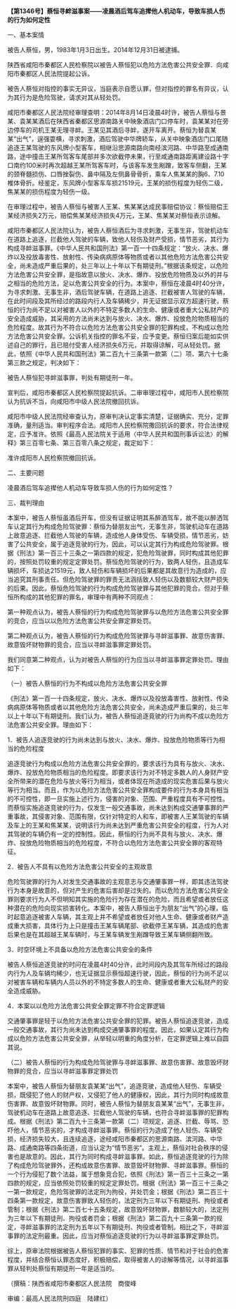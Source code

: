 **【第1346号】蔡恒寻衅滋事案——凌晨酒后驾车追撵他人机动车，导致车损人伤的行为如何定性**

一、基本案情

被告人蔡恒，男，1983年1月3日出生。2014年12月31日被逮捕。

陕西省咸阳市秦都区人民检察院以被告人蔡恒犯以危险方法危害公共安全罪．向咸阳市秦都区人民法院提起公诉。

被告人蔡恒对指控的事实无异议，当庭表示自愿认罪，但对指控的罪名有异议，认为其行为是危险驾驶，请求对其从轻处罚。

咸阳市秦都区人民法院经审理查明：2014年8月14日凌晨4时许，被告人蔡恒与景某、袁某某酒后在陕西省秦都区思源南路关中映象酒店门口停车时，袁某某对在旁边停车的司机王某无理寻衅。王某见其酒后寻衅，遂开车离开。蔡恒为替袁某某“出气”，逞强耍横，寻求刺激，酒后驾驶中华牌轿车，从关中映象酒店门口尾随追逐王某驾驶的东风牌小型客车，相继沿思源南路向南经滨河路、中华路至成通南路，途中撞击王某所驾客车尾部并多次欲截停未果，行至咸通南路距离建设路十字口南约100米时再次超越王某所驾客车时，与该客车发生剐蹭，致客车侧翻，王某的颈脊髓损伤、口唇挫裂伤、鼻中隔及左侧鼻骨骨折，乘车人焦某某的胸6、7.10椎体骨折。经鉴定，东风牌小型客车车损21519元，王某的损伤程度为轻伤二级，焦某某的损伤程度为轻伤一级。

在审理过程中，被告人蔡恒与被害人王某、焦某某达成民事赔偿协议：蔡恒赔偿王某经济损失2万元，赔偿焦某某经济损失4万元，王某、焦某某对蔡恒表示谅解。

咸阳市秦都区人民法院认为，被告人蔡恒酒后为寻求刺激，无事生非，驾驶机动车在道路上追逐，拦截他人驾驶的车辆，致他人轻伤及财产受损，情节恶劣，其行为构成寻衅滋事罪。《中华人民共和国刑法》第一百一十四条规定：“放火、决水、爆炸以及投放毒害性、放射性、传染病病原体等物质或者以其他危险方法危害公共安全，尚未造成严重后果的，处三年以上十年以下有期徒刑。”根据该条规定，以危险方法危害公共安全罪，是指故意以放火、决水、爆炸、投放危险物质及以外的并与之相当的危险方法，足以危害公共安全的行为。本案中，蔡恒在凌晨4时40分许，为寻求刺激、无事生非，酒后驾驶车辆，在道路上追逐、拦截被害人驾驶的车辆，在此时间段及其所经过的路段内行人及车辆稀少，并无证据显示双方超速行驶，蔡恒的行为尚不足以对被害人以外的不特定多数人的生命、健康或者重大公私财产的安全造成威胁，其采用的方法尚未达到与放火、决水、爆炸、投放危险物质相当的危险程度。故其行为不符合以危险方法危害公共安全罪的犯罪构成，不构成以危险方法危害公共安全罪。公诉机关指控的罪名不妥，应予变更。蔡恒归案后能如实供述自己的罪行，且已赔付受害人经济损失6万元，并取得谅解，可从轻处罚。据此，依照《中华人民共和国刑法》第二百九十三条第一款第（二）项、第六十七条第三款之规定，判决如下：

被告人蔡恒犯寻衅滋事罪，判处有期徒刑一年。

宣判后，咸阳市秦都区人民检察院提起抗诉。二审审理过程中，咸阳市人民检察院认为抗诉不当，向咸阳市中级人民法院撤回抗诉。

咸阳市中级人民法院经审查认为，原审判决认定事实清楚，证据确实、充分，定罪准确，量刑适当。审判程序合法。咸阳市人民检察院撒回抗诉的要求，符合法律规定，应予准许。依照《最高人民法院关于适用〈中华人民共和国刑事诉讼法〉的解释》第三百零七条、第三百零八条之规定，裁定如下：

准许成阳市人民检察院撤回抗诉。

二、主要问题

凌晨酒后驾车追撵他人机动车导致车损人伤的行为如何定性？

三、裁判理由

本案中，被告人蔡恒虽酒后开车，但没有证据证明其系醉酒驾车，故不能以醉洒驾车认定其行为构成危险驾驶罪：蔡恒为替朋友出气，无事生非，驾驶机动车在道路上故意追逐、拦截他人驾驶的车辆，造成他人身体受伤、车辆受损，情节恶劣，妨害了公共安全，属于追逐竞驶的行为，因此，可以认定其行为构成危险驾驶罪。根据《刑法》第一百三十三条之一第四款的规定，犯危险驾驶罪，同时构成其他犯罪的，按照处罚较重的规定定罪处罚。蔡恒危险驾驶的行为，致两人轻伤，且造成车辆损坏，车损达21519元，致人轻伤和车辆损坏的后果都是其故意行为造成的，应当追究其刑事责任。但危险驾驶罪的罪责无法涵括致人轻伤以及数额较大财产损失的后果。因此，蔡恒危险驾驶的行为构成危险驾驶罪与其他犯罪的竞合。但对于蔡恒所构成的其他犯罪的罪名，审理中有两种不同观点：

第一种观点认为，被告人蔡恒的行为构成危险驾驶罪与以危险方法危害公共安全罪的竞合，应当以以危险方法危害公共安全罪定罪处罚。

第二种观点认为，被告人蔡恒的行为构成危险驾驶罪与寻衅滋事罪、故意伤害罪、故意毁坏财物罪的竞合，应当以寻衅滋事罪定罪处罚。

我们同意第二种观点，认为对被告人蔡恒的行为应当以寻衅滋事罪定罪处罚。理由如下：

（一）被告人蔡恒的行为不构成以危险方法危害公共安全罪

《刑法》第一百一十四条规定，放火、决水、爆炸以及投放毒害性、放射性、传染病病原体等物质或者以其他危险方法危害公共安全，尚未造成严重后果的，处三年以上十年以下有期徒刑。我们认为，被告人蔡恒追逐竟驶的行为尚构不成以危险方法危害公共安全罪。理由如下：

1．被告人追逐竞驶的行为尚未达到与放火、决水、爆炸、投放危险物质等行为相当的危险程度

追逐竞驶行为构成以危险方法危害公共安全罪的，要求该行为具有与放火、决水、爆炸、投放危险物质相当的危险程度。即要求该行为对不特定多数人的人身财产安全所带来的潜在危险与放火等行为相当，或者体现在所造成的现实危害后果与放火等行为相当。而且，作为以危险方法危害公共安全罪构成要件的行为本身具有相当的不可控性，即一旦实施上述行为，侵害的对象、范围、严重程度具有不可控性。而蔡恒实施追逐竞驶的行为，仅发生一般交通事故，尚未达到构成交通肇事罪的严重事故，其侵害对象、范围有限，仅针对特定的人和车，即被害人王某驾驶的车辆及车上的王某和焦某某，说明该行为尚未达到严重危害公共安全的程度，行为人对其驾驶的车辆仍有一定的控制性。因此，蔡恒的行为尚不具有与放火、决水、爆炸、投放危险物质相当的危险程度，不符合以危险方法危害公共安全罪的客观特征。

2．被告人不具有以危险方法危害公共安全的主观故意

危险驾驶罪的行为人对发生交通事故的主观意志与交通肇事罪一样，即其违法驾驶行为本身是故意的，但对产生的危害后害却是过失的。而以危险方法危害公共安全罪则要求行为人不但明知其实施的危险行为存在潜在的危险，而且希望或者放任这种潜在的危险向现实损害转化。本案中，被告人蔡恒出于为朋友“出气”的心理，临时起意追逐被害人车辆，其主观上并不希望或者放任对他人生命、健康或者财产造成重大损害，具体行为上只是撞击王某车辆尾部、欲截停王某车辆，其造成的危害后果也是在其超越王某车辆时，与王某车辆发生剐蹭导致王某车辆侧翻所致。

3．时空环境上不具备以危险方法危害公共安全的条件

被告人蔡恒追逐竞驶的时问在凌晨4时40分许，此时间段内及其驾车所经过的路段内行为人及车辆均稀少，也无证据显示蔡恒超速行驶，因此，蔡恒的行为尚不足以对被害车辆和车辆内人员以外的不特定多数人的生命、健康或者重大公私财产的安全造成威胁。

4．本案以以危险方法危害公共安全罪定罪不符合定罪逻辑

交通肇事罪是轻于以危险方法危害公共安全罪的犯罪。被告人蔡恒追逐竞驶，造成一般交通事故，其行为尚未达到构成交通肇事罪的程度。因此，如果认定其行为构成以危险方法危害公共安全罪，从举轻以明重的角度分析，在定罪逻辑上难以自圆其说。

（二）被告人蔡恒的行为构成危险驾驶罪与寻衅滋事罪、故意伤害罪、故意毁坏财物罪的竞合，应当以寻衅滋事罪定罪处罚

本案中，被告人蔡恒为替朋友袁某某“出气”，追逐竞驶，造成他人轻伤、车辆受损，既侵犯了他人的财产权，又侵犯了他人的健康权，因此，其行为同时构成故意伤害罪、故意毁坏财物罪。同时，被告人蔡恒为替朋友袁某某“出气”，无事生非，驾驶机动车在道路上故意追逐、拦截他人驾驶的车辆，也符合寻衅滋事罪的犯罪构成。根据《刑法》第二百九十三条第一款第（二）项规定，追逐、拦截、辱骂、恐吓他人，情节恶劣的，才构成寻衅滋事罪。蔡恒的行为造成了他人轻伤、车辆受损，经济损失较大，且连续追逐，途经咸阳市秦都区的思源南路、滨河路、中华路、成通南路等四条街道，应当认定为“情节恶劣”。主观上，蔡恒对社会秩序的侵害也是故意的。因此，其行为同时构成寻衅滋事罪。如此，蔡恒追逐竞驶的行为除了构成危险驾驶罪外，还构成故意伤害罪、故意毁坏财物罪、寻衅滋事罪。蔡恒的一个行为侵犯了数个法益，属于想象竞合犯，依照《刑法》第一百三十三条之一第四款的规定，应当依照处罚较重的规定定罪处罚。根据《刑法》第一百三十三条之一第一款规定，危险驾驶罪的法定刑为拘役，并处罚金；根据《刑法》第二百三十四条第一款规定，故意伤害罪致人轻伤的，法定刑为三年以下有期徒刑、拘役或者管制；根据《刑法》第二百七十五条规定，故意毁坏财物罪，数额较大的，法定刑为三年以下有期徒刑、拘役或者罚金；根据《刑法》第二百九十三条第一款的规定，寻衅滋事罪的法定刑为五年以下有期徒刑、拘役或者管制。相比之下，寻衅滋事罪的法定刑最重。因此，应当对蔡恒追逐竞驶的行为以寻衅滋事罪定罪处罚。

综上，原审法院根据被告人蔡恒犯罪的事实、犯罪的性质、情节和对于社会的危害程度，并结合蔡恒认罪态度好，积极赔偿，取得被害人的谅解等情况，以寻衅滋事罪从轻判处蔡恒有期徒刑一年是适当的。

（撰稿：陕西省咸阳市秦都区人民法院　商俊峰

审编：最高人民法院刑四庭　陆建红）